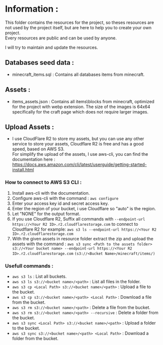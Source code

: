 # Information :
This folder contains the resources for the project, so theses resources are not used by the project itself, but are here to help you to create your own project.  
Every resources are public and can be used by anyone.  

I will try to maintain and update the resources.

## Databases seed data :
- minecraft_items.sql : Contains all databases items from minecraft.

## Assets :
- items_assets.json : Contains all items\blocks from minecraft, optimized for the project with webp extension. The size of the images is 64x64 specifically for the craft page which does not require larger images.

## Upload Assets : 
- I use CloudFlare R2 to store my assets, but you can use any other service to store your assets, Cloudflare R2 is free and has a good speed, based on AWS S3.  
For simplify the upload of the assets, I use aws-cli, you can find the documentation here : https://docs.aws.amazon.com/cli/latest/userguide/getting-started-install.html

### How to connect to AWS S3 CLI :
1. Install aws-cli with the documentation.
2. Configure aws-cli with the command : `aws configure`
3. Enter your access key id and secret access key.
4. Enter the region of your bucket, i use Cloudflare so "auto" is the region.
5. Let "NONE" for the output format.
6. If you use Cloudflare R2, Suffix all commands with `--endpoint-url https://<Your R2 ID>.r2.cloudflarestorage.com` to connect to Cloudflare R2 for example: `aws s3 ls --endpoint-url https://<Your R2 ID>.r2.cloudflarestorage.com`
7. With the given assets in resource folder extract the zip and upload the assets with the command : `aws s3 sync <Path to the assets folder> s3://<Your bucket name> --endpoint-url https://<Your R2 ID>.r2.cloudflarestorage.com`  `(s3://<Bucket Name>/minecraft/items/)`

### Usefull commands :
- `aws s3 ls` : List all buckets.
- `aws s3 ls s3://<bucket name>/<path>` : List all files in the folder.
- `aws s3 cp <Local Path> s3://<bucket name>/<path>` : Upload a file to the bucket.
- `aws s3 cp s3://<bucket name>/<path> <Local Path>` : Download a file from the bucket.
- `aws s3 rm s3://<bucket name>/<path>` : Delete a file from the bucket.
- `aws s3 rm s3://<bucket name>/<path> --recursive` : Delete a folder from the bucket.
- `aws s3 sync <Local Path> s3://<bucket name>/<path>` : Upload a folder to the bucket.
- `aws s3 sync s3://<bucket name>/<path> <Local Path>` : Download a folder from the bucket.